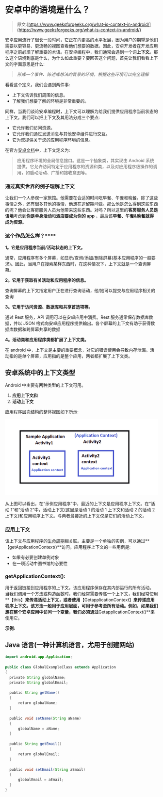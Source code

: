 # 安卓中的语境是什么？

> 原文:[https://www.geeksforgeeks.org/what-is-context-in-android/](https://www.geeksforgeeks.org/what-is-context-in-android/)

安卓应用流行了很长一段时间，它正在向更高的水平发展，因为用户的期望是他们需要以更容易、更流畅的视图查看他们想要的数据。因此，安卓开发者在开发应用程序之前必须了解重要的术语。在安卓编程中，我们通常会遇到一个词**上下文**。那么这个语境到底是什么，为什么如此重要？要回答这个问题，首先让我们看看上下文的字面意思是什么:

> *形成一个事件、陈述或想法的背景的环境，根据这些环境可以完全理解*

看看这个定义，我们会遇到两件事:

*   上下文告诉我们周围的信息。
*   了解我们想要了解的环境是非常重要的。

同样，当我们谈论安卓编程时，上下文可以理解为给我们提供应用程序当前状态的上下文。我们可以把上下文及其用法分成三个要点:

*   它允许我们访问资源。
*   它允许我们通过发送消息与其他安卓组件进行交互。
*   它为您提供关于您的应用程序环境的信息。

在官方[安卓文档](https://developer.android.com/reference/android/content/Context)中，上下文定义为:

> 应用程序环境的全局信息接口。这是一个抽象类，其实现由 Android 系统提供。它允许访问特定于应用程序的资源和类，以及对应用程序级操作的调用，如启动活动、广播和接收意图等。

### 通过真实世界的例子理解上下文

让我们一个人参观一家旅馆。他需要在合适的时间吃早餐、午餐和晚餐。除了这些事情之外，还有很多其他的事情，他想在逗留期间做。那么他是怎么得到这些东西的呢？他会让客房服务人员为他带来这些东西。对吗？所以这里的**客房服务人员是语境**考虑到**你是单身活动**和**酒店要成为你的 app** ，最后该**早餐、午餐&晚餐就得成为资源**。

### **这个作品怎么样**？****

**1。它是应用程序当前/活动状态的上下文。**

通常，应用程序有多个屏幕，如显示/查询/添加/删除屏幕(基本应用程序的一般要求)。因此，当用户在搜索某样东西时，在这种情况下，上下文就是一个查询屏幕。

**2。它用于获取有关活动和应用程序的信息。**

查询屏幕的上下文指定用户正在进行查询活动，他/她可以提交与应用程序相关的查询

**3。它用于访问资源、数据库和共享首选项等。**

通过 Rest 服务，API 调用可以在安卓应用中消费。Rest 服务通常保存数据库数据，并以 JSON 格式向安卓应用程序提供输出。各个屏幕的上下文有助于获得数据库数据和跨屏幕共享的数据

**4。活动类和应用程序类都扩展了上下文类。**

在 android 中，上下文是主要的重要概念，对它的错误使用会导致内存泄漏。活动指的是单个屏幕，应用指的是整个应用，两者都扩展了上下文类。

## 安卓系统中的上下文类型

Android 中主要有两种类型的上下文可用。

1.  **应用上下文和**
2.  **活动上下文**

应用程序层次结构的整体视图如下所示:

![app hierarchy](img/7629f6a80eab3b1e1021356bbf1aef26.png)

从上图可以看出，在“示例应用程序”中，最近的上下文是应用程序上下文。在“活动 1”和“活动 2”中，活动上下文(这里是活动 1 的活动 1 上下文和活动 2 的活动 2 上下文)和应用程序上下文。与两者最接近的上下文仅是它们的活动上下文。

### **应用上下文**

该上下文与应用程序的[生命周期](https://www.geeksforgeeks.org/activity-lifecycle-in-android-with-demo-app/)相关联。主要是一个单独的实例，可以通过**【getApplicationContext()**访问。应用程序上下文的一些用例是:

*   如果有必要创建单例对象
*   在一项活动中图书馆的必要性

### **getApplicationContext():**

用于返回链接到应用程序的上下文，该应用程序保存在其内部运行的所有活动。 当我们调用一个方法或构造函数时，我们经常需要传递一个上下文，我们经常使用**【this】**来传递活动上下文，或者使用**【GetapplicationContext】**来传递应用程序上下文。该方法一般用于应用层面，可用于参考至所有活动。例如，如果我们想在整个安卓应用中访问一个变量，我们必须通过**GetapplicationContext()**来使用它。

**示例:**

## Java 语言(一种计算机语言，尤用于创建网站)

```java
import android.app.Application;

public class GlobalExampleClass extends Application
{
  private String globalName;
  private String globalEmail;

  public String getName() 
  {
      return globalName;
  }

  public void setName(String aName) 
  {
      globalName = aName;    
  }

  public String getEmail() 
  {
      return globalEmail;
  }

  public void setEmail(String aEmail) 
  {
      globalEmail = aEmail;
  }
}
```